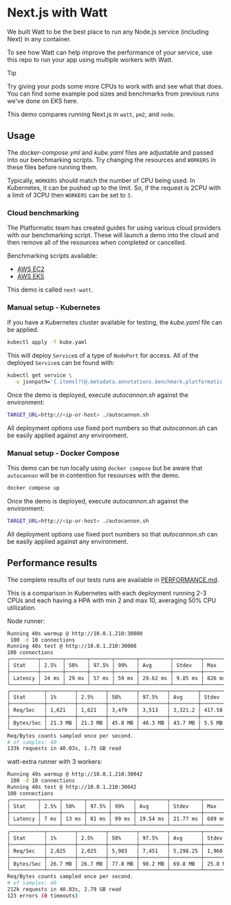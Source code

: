 # Next.js with Watt

We built Watt to be the best place to run any Node.js service (including Next) in any container.

To see how Watt can help improve the performance of your service, use this repo 
to run your app using multiple workers with Watt.

> [!Tip]
> Try giving your pods some more CPUs to work with and see what that does.
> You can find some example pod sizes and benchmarks from previous runs we've done on EKS here.

This demo compares running Next.js in `watt`, `pm2`, and `node`.

## Usage

The _docker-compose.yml_ and _kube.yaml_ files are adjustable and passed into
our benchmarking scripts. Try changing the resources and `WORKERS` in these
files before running them.

Typically, `WORKERS` should match the number of CPU being used. In Kubernetes,
it can be pushed up to the limit. So, if the request is 2CPU with a limit of
3CPU then `WORKERS` can be set to `3`.

### Cloud benchmarking

The Platformatic team has created guides for using various cloud providers with
our benchmarking script. These will launch a demo into the cloud and then remove
all of the resources when completed or cancelled.

Benchmarking scripts available:

* [AWS EC2](../../aws-ec2/README.md)
* [AWS EKS](../../aws-eks/README.md)

This demo is called `next-watt`.

### Manual setup - Kubernetes

If you have a Kubernetes cluster available for testing, the _kube.yaml_ file can
be applied.

```sh
kubectl apply -f kube.yaml
```

This will deploy `Service`s of a type of `NodePort` for access. All of the
deployed `Service`s can be found with:

```sh
kubectl get service \
  -o jsonpath='{.items[?(@.metadata.annotations.benchmark.platformatic.dev/expose=="true")].metadata.name}'
```

Once the demo is deployed, execute _autocannon.sh_ against the environment:

```sh
TARGET_URL=http://<ip-or-host> ./autocannon.sh
```

All deployment options use fixed port numbers so that _autocannon.sh_ can be
easily applied against any environment.

### Manual setup - Docker Compose

This demo can be run locally using `docker compose` but be aware that
`autocannon` will be in contention for resources with the demo.

```sh
docker compose up
```

Once the demo is deployed, execute _autocannon.sh_ against the environment:

```sh
TARGET_URL=http://<ip-or-host> ./autocannon.sh
```

All deployment options use fixed port numbers so that _autocannon.sh_ can be
easily applied against any environment.

## Performance results

The complete results of our tests runs are available in [PERFORMANCE.md](./PERFORMANCE.md).

This is a comparison in Kubernetes with each deployment running 2-3 CPUs and
each having a HPA with min 2 and max 10, averaging 50% CPU utilization.

Node runner:

```sh
Running 40s warmup @ http://10.0.1.210:30000
 100 -d 10 connections
Running 40s test @ http://10.0.1.210:30000
100 connections
┌─────────┬───────┬───────┬───────┬───────┬──────────┬─────────┬────────┐
│ Stat    │ 2.5%  │ 50%   │ 97.5% │ 99%   │ Avg      │ Stdev   │ Max    │
├─────────┼───────┼───────┼───────┼───────┼──────────┼─────────┼────────┤
│ Latency │ 24 ms │ 29 ms │ 57 ms │ 59 ms │ 29.62 ms │ 9.85 ms │ 826 ms │
└─────────┴───────┴───────┴───────┴───────┴──────────┴─────────┴────────┘
┌───────────┬─────────┬─────────┬─────────┬─────────┬─────────┬────────┬─────────┐
│ Stat      │ 1%      │ 2.5%    │ 50%     │ 97.5%   │ Avg     │ Stdev  │ Min     │
├───────────┼─────────┼─────────┼─────────┼─────────┼─────────┼────────┼─────────┤
│ Req/Sec   │ 1,621   │ 1,621   │ 3,479   │ 3,513   │ 3,321.2 │ 417.58 │ 1,621   │
├───────────┼─────────┼─────────┼─────────┼─────────┼─────────┼────────┼─────────┤
│ Bytes/Sec │ 21.3 MB │ 21.3 MB │ 45.8 MB │ 46.3 MB │ 43.7 MB │ 5.5 MB │ 21.3 MB │
└───────────┴─────────┴─────────┴─────────┴─────────┴─────────┴────────┴─────────┘
Req/Bytes counts sampled once per second.
# of samples: 40
133k requests in 40.03s, 1.75 GB read
```

watt-extra runner with 3 workers:

```sh
Running 40s warmup @ http://10.0.1.210:30042
 100 -d 10 connections
Running 40s test @ http://10.0.1.210:30042
100 connections
┌─────────┬──────┬───────┬───────┬───────┬──────────┬──────────┬────────┐
│ Stat    │ 2.5% │ 50%   │ 97.5% │ 99%   │ Avg      │ Stdev    │ Max    │
├─────────┼──────┼───────┼───────┼───────┼──────────┼──────────┼────────┤
│ Latency │ 7 ms │ 13 ms │ 81 ms │ 99 ms │ 19.54 ms │ 21.77 ms │ 689 ms │
└─────────┴──────┴───────┴───────┴───────┴──────────┴──────────┴────────┘
┌───────────┬─────────┬─────────┬─────────┬─────────┬──────────┬──────────┬─────────┐
│ Stat      │ 1%      │ 2.5%    │ 50%     │ 97.5%   │ Avg      │ Stdev    │ Min     │
├───────────┼─────────┼─────────┼─────────┼─────────┼──────────┼──────────┼─────────┤
│ Req/Sec   │ 2,025   │ 2,025   │ 5,903   │ 7,451   │ 5,298.25 │ 1,960.19 │ 2,025   │
├───────────┼─────────┼─────────┼─────────┼─────────┼──────────┼──────────┼─────────┤
│ Bytes/Sec │ 26.7 MB │ 26.7 MB │ 77.8 MB │ 98.2 MB │ 69.8 MB  │ 25.8 MB  │ 26.7 MB │
└───────────┴─────────┴─────────┴─────────┴─────────┴──────────┴──────────┴─────────┘
Req/Bytes counts sampled once per second.
# of samples: 40
212k requests in 40.03s, 2.79 GB read
123 errors (0 timeouts)
```
